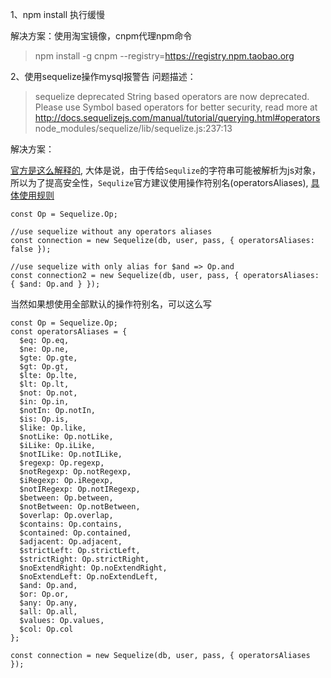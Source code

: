 1、npm install 执行缓慢
	
解决方案：使用淘宝镜像，cnpm代理npm命令

> npm install -g cnpm --registry=https://registry.npm.taobao.org

2、使用sequelize操作mysql报警告
问题描述：

> sequelize deprecated String based operators are now deprecated. Please use Symbol based operators for better security, read more at http://docs.sequelizejs.com/manual/tutorial/querying.html#operators node_modules/sequelize/lib/sequelize.js:237:13

解决方案：

[官方是这么解释的](http://docs.sequelizejs.com/manual/tutorial/querying.html#operators-aliases), 大体是说，由于传给`Sequlize`的字符串可能被解析为js对象，所以为了提高安全性，`Sequlize`官方建议使用操作符别名(operatorsAliases), [具体使用规则](http://docs.sequelizejs.com/manual/tutorial/querying.html)

```
const Op = Sequelize.Op;

//use sequelize without any operators aliases
const connection = new Sequelize(db, user, pass, { operatorsAliases: false });

//use sequelize with only alias for $and => Op.and
const connection2 = new Sequelize(db, user, pass, { operatorsAliases: { $and: Op.and } });
```

当然如果想使用全部默认的操作符别名，可以这么写

```
const Op = Sequelize.Op;
const operatorsAliases = {
  $eq: Op.eq,
  $ne: Op.ne,
  $gte: Op.gte,
  $gt: Op.gt,
  $lte: Op.lte,
  $lt: Op.lt,
  $not: Op.not,
  $in: Op.in,
  $notIn: Op.notIn,
  $is: Op.is,
  $like: Op.like,
  $notLike: Op.notLike,
  $iLike: Op.iLike,
  $notILike: Op.notILike,
  $regexp: Op.regexp,
  $notRegexp: Op.notRegexp,
  $iRegexp: Op.iRegexp,
  $notIRegexp: Op.notIRegexp,
  $between: Op.between,
  $notBetween: Op.notBetween,
  $overlap: Op.overlap,
  $contains: Op.contains,
  $contained: Op.contained,
  $adjacent: Op.adjacent,
  $strictLeft: Op.strictLeft,
  $strictRight: Op.strictRight,
  $noExtendRight: Op.noExtendRight,
  $noExtendLeft: Op.noExtendLeft,
  $and: Op.and,
  $or: Op.or,
  $any: Op.any,
  $all: Op.all,
  $values: Op.values,
  $col: Op.col
};

const connection = new Sequelize(db, user, pass, { operatorsAliases });
```